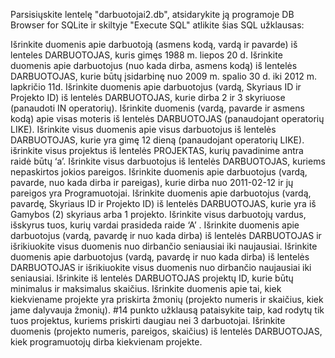 Parsisiųskite lentelę "darbuotojai2.db", atsidarykite ją programoje DB Browser for SQLite ir skiltyje "Execute SQL" atlikite šias SQL užklausas:

Išrinkite duomenis apie darbuotoją (asmens kodą, vardą ir pavarde) iš lenteles DARBUOTOJAS, kuris gimęs 1988 m. liepos 20 d.
Išrinkite duomenis apie darbuotojus (nuo kada dirba, asmens kodą) iš lentelės DARBUOTOJAS, kurie būtų įsidarbinę nuo 2009 m. spalio 30 d. iki 2012 m. lapkričio 11d.
Išrinkite duomenis apie darbuotojus (vardą, Skyriaus ID ir Projekto ID) iš lentelės DARBUOTOJAS, kurie dirba 2 ir 3 skyriuose (panaudoti IN operatorių).
Išrinkite duomenis (vardą, pavarde ir asmens kodą) apie visas moteris iš lentelės DARBUOTOJAS (panaudojant operatorių LIKE).
Išrinkite visus duomenis apie visus darbuotojus iš lentelės DARBUOTOJAS, kurie yra gimę 12 dieną (panaudojant operatorių LIKE).
išrinkite visus projektus iš lentelės PROJEKTAS, kurių pavadinime antra raidė būtų ‘a’.
Išrinkite visus darbuotojus iš lentelės DARBUOTOJAS, kuriems nepaskirtos jokios pareigos.
Išrinkite duomenis apie darbuotojus (vardą, pavarde, nuo kada dirba ir pareigas), kurie dirba nuo 2011-02-12 ir jų pareigos yra Programuotojai.
Išrinkite duomenis apie darbuotojus (vardą, pavardę, Skyriaus ID ir Projekto ID) iš lentelės DARBUOTOJAS, kurie yra iš Gamybos (2) skyriaus arba 1 projekto.
Išrinkite visus darbuotojų vardus, išskyrus tuos, kurių vardai prasideda raide ‘A’ .
Išrinkite duomenis apie darbuotojus (vardą, pavardę ir nuo kada dirba) iš lentelės DARBUOTOJAS ir išrikiuokite visus duomenis nuo dirbančio seniausiai iki naujausiai.
Išrinkite duomenis apie darbuotojus (vardą, pavardę ir nuo kada dirba) iš lentelės DARBUOTOJAS ir išrikiuokite visus duomenis nuo dirbančio naujausiai iki seniausiai.
Išrinkite iš lentelės DARBUOTOJAS projektų ID, kurie būtų minimalus ir maksimalus skaičius.
Išrinkite duomenis apie tai, kiek kiekviename projekte yra priskirta žmonių (projekto numeris ir skaičius, kiek jame dalyvauja žmonių).
#14 punkto užklausą pataisykite taip, kad rodytų tik tuos projektus, kuriems priskirti daugiau nei 3 darbuotojai.
Išrinkite duomenis (projekto numeris, pareigos, skaičius) iš lentelės DARBUOTOJAS, kiek programuotojų dirba kiekvienam projekte.
